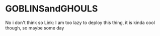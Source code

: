 # GOBLINSandGHOULS
 No i don't think so
Link: I am too lazy to deploy this thing, it is kinda cool though, so maybe some day
